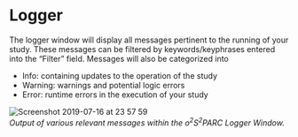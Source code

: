 # Logger

The logger window will display all messages pertinent to the running of your study. These messages can be filtered by keywords/keyphrases entered into the “Filter” field. Messages will also be categorized into

* Info: containing updates to the operation of the study
* Warning: warnings and potential logic errors
* Error: runtime errors in the execution of your study

![Screenshot 2019-07-16 at 23 57 59](https://user-images.githubusercontent.com/32800795/61332865-a7900280-a825-11e9-97ad-39ede02cd5b9.png) <br/>
*Output of various relevant messages within the o<sup>2</sup>S<sup>2</sup>PARC Logger Window.*